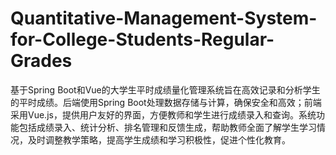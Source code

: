# Quantitative-Management-System-for-College-Students-Regular-Grades
基于Spring Boot和Vue的大学生平时成绩量化管理系统旨在高效记录和分析学生的平时成绩。后端使用Spring Boot处理数据存储与计算，确保安全和高效；前端采用Vue.js，提供用户友好的界面，方便教师和学生进行成绩录入和查询。系统功能包括成绩录入、统计分析、排名管理和反馈生成，帮助教师全面了解学生学习情况，及时调整教学策略，提高学生成绩和学习积极性，促进个性化教育。
